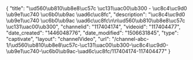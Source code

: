 {
    "title": "\ud560\ub810\ub8e8\uc57c \uc131\uac00\ub300 - \uc8c4\uc9d0 \ub9e1\uc740 \uc6b0\ub9ac \uad6c\uc8fc",
    "description": "\uc8c4\uc9d0 \ub9e1\uc740 \uc6b0\ub9ac \uad6c\uc8fc\n\n\ud560\ub810\ub8e8\uc57c \uc131\uac00\ub300",
    "channelid": "117404174",
    "videoid": "117404477",
    "date_created": "1446048776",
    "date_modified": "1506631845",
    "type": "captivate",
    "layout": "channelVideo",
    "url": "\/channel-abc-1\/\ud560\ub810\ub8e8\uc57c-\uc131\uac00\ub300-\uc8c4\uc9d0-\ub9e1\uc740-\uc6b0\ub9ac-\uad6c\uc8fc\/117404174-117404477"
}